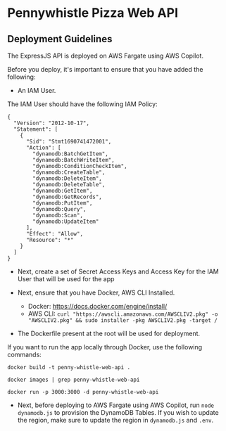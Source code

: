 # Pennywhistle Pizza Web API

## Deployment Guidelines

The ExpressJS API is deployed on AWS Fargate using AWS Copilot.

Before you deploy, it's important to ensure that you have added the following:

- An IAM User.

The IAM User should have the following IAM Policy:

```
{
  "Version": "2012-10-17",
  "Statement": [
    {
      "Sid": "Stmt1690741472001",
      "Action": [
        "dynamodb:BatchGetItem",
        "dynamodb:BatchWriteItem",
        "dynamodb:ConditionCheckItem",
        "dynamodb:CreateTable",
        "dynamodb:DeleteItem",
        "dynamodb:DeleteTable",
        "dynamodb:GetItem",
        "dynamodb:GetRecords",
        "dynamodb:PutItem",
        "dynamodb:Query",
        "dynamodb:Scan",
        "dynamodb:UpdateItem"
      ],
      "Effect": "Allow",
      "Resource": "*"
    }
  ]
}
```

- Next, create a set of Secret Access Keys and Access Key for the IAM User that will be used for the app

- Next, ensure that you have Docker, AWS CLI Installed.

  - Docker: https://docs.docker.com/engine/install/
  - AWS CLI: `curl "https://awscli.amazonaws.com/AWSCLIV2.pkg" -o "AWSCLIV2.pkg" && sudo installer -pkg AWSCLIV2.pkg -target /`

- The Dockerfile present at the root will be used for deployment.

If you want to run the app locally through Docker, use the following commands:

```
docker build -t penny-whistle-web-api .

docker images | grep penny-whistle-web-api

docker run -p 3000:3000 -d penny-whistle-web-api
```

- Next, before deploying to AWS Fargate using AWS Copilot, run `node dynamodb.js` to provision the DynamoDB Tables. If you wish to update the region, make sure to update the region in `dynamodb.js` and `.env`.
